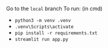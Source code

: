 
Go to the `local` branch
To run: (in cmd)
-  `python3 -m venv .venv`
-  `.venv\Scripts\activate`
-  `pip install -r requirements.txt`
-  `streamlit run app.py`
